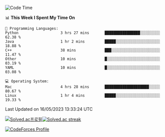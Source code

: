 
<!--START_SECTION:waka-->
![Code Time](http://img.shields.io/badge/Code%20Time-2%2C698%20hrs%2048%20mins-blue)

📊 **This Week I Spent My Time On** 

```text
💬 Programming Languages: 
Python                   3 hrs 27 mins       ████████████████░░░░░░░░░   62.38 % 
Java                     1 hr 2 mins         █████░░░░░░░░░░░░░░░░░░░░   18.88 % 
C++                      38 mins             ███░░░░░░░░░░░░░░░░░░░░░░   11.47 % 
Other                    10 mins             █░░░░░░░░░░░░░░░░░░░░░░░░   03.19 % 
YAML                     10 mins             █░░░░░░░░░░░░░░░░░░░░░░░░   03.08 % 

💻 Operating System: 
Mac                      4 hrs 28 mins       ████████████████████░░░░░   80.67 % 
Linux                    1 hr 4 mins         █████░░░░░░░░░░░░░░░░░░░░   19.33 % 
```


 Last Updated on 16/05/2023 13:33:24 UTC
<!--END_SECTION:waka-->


[![Solved.ac프로필](http://mazassumnida.wtf/api/generate_badge?boj=hckim96)](https://solved.ac/hckim96)[![Solved.ac streak](http://mazandi.herokuapp.com/api?handle=hckim96&theme=dark)](https://solved.ac/hckim96)


[![CodeForces Profile](https://cf.leed.at?id=hckim96)](https://codeforces.com/profile/hckim96)


